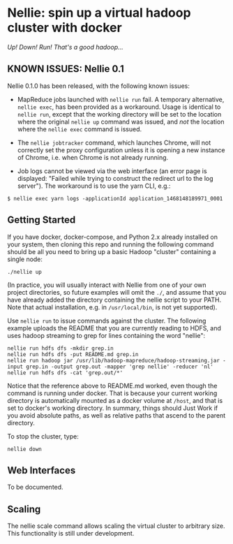 Nellie: spin up a virtual hadoop cluster with docker
====================================================

*Up! Down! Run! That's a good hadoop...*


KNOWN ISSUES: Nellie 0.1
------------------------

Nellie 0.1.0 has been released, with the following known issues:

- MapReduce jobs launched with `nellie run` fail. A temporary alternative,
  `nellie exec`, has been provided as a workaround. Usage is identical to
  `nellie run`, except that the working directory will be set to the location
  where the original `nellie up` command was issued, and *not* the location
  where the `nellie exec` command is issued.

- The `nellie jobtracker` command, which launches Chrome, will not correctly
  set the proxy configuration unless it is opening a new instance of Chrome,
  i.e. when Chrome is not already running.

- Job logs cannot be viewed via the web interface (an error page is displayed:
  "Failed while trying to construct the redirect url to the log server").
  The workaround is to use the yarn CLI, e.g.:

```
$ nellie exec yarn logs -applicationId application_1468148189971_0001
```


Getting Started
---------------

If you have docker, docker-compose, and Python 2.x already installed on your system,
then cloning this repo and running the following command should be all you need to bring up
a basic Hadoop "cluster" containing a single node:

    ./nellie up

(In practice, you will usually interact with Nellie from one of your own project directories,
so future examples will omit the `./`,
and assume that you have already added the directory containing the nellie script to your PATH.
Note that actual installation, e.g. in `/usr/local/bin`, is not yet supported).

Use `nellie run` to issue commands against the cluster.
The following example uploads the README that you are currently reading to HDFS,
and uses hadoop streaming to grep for lines containing the word "nellie":

    nellie run hdfs dfs -mkdir grep.in
    nellie run hdfs dfs -put README.md grep.in
    nellie run hadoop jar /usr/lib/hadoop-mapreduce/hadoop-streaming.jar -input grep.in -output grep.out -mapper 'grep nellie' -reducer 'nl'
    nellie run hdfs dfs -cat 'grep.out/*'

Notice that the reference above to README.md worked, even though the command is running under docker.
That is because your current working directory is automatically mounted as a docker volume at `/host`,
and that is set to docker's working directory.
In summary, things should Just Work if you avoid absolute paths, as well as relative paths that ascend to the parent directory.

To stop the cluster, type:

    nellie down


Web Interfaces
--------------

To be documented.


Scaling
-------

The nellie scale command allows scaling the virtual cluster to arbitrary size.
This functionality is still under development.
